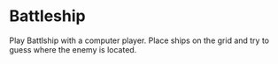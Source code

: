 # Battleship

Play Battlship with a computer player. Place ships on the grid and try to guess where the enemy is located.

